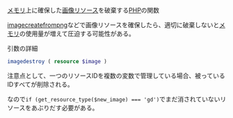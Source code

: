  

[メモリ](メモリ.md)上に確保した[画像リソース](画像リソース.md)を破棄する[PHP](PHP.md)の関数

[imagecreatefrompng](imagecreatefrompng.md)などで画像リソースを確保したら、適切に破棄しないと[メモリ](メモリ.md)の使用量が増えて圧迫する可能性がある。

引数の詳細
```php
imagedestroy ( resource $image )
```

注意点として、一つのリソースIDを複数の変数で管理している場合、被っているIDすべてが削除される。

なので`if (get_resource_type($new_image) === 'gd')`でまだ消されていないリソースをあぶりだす必要がある。